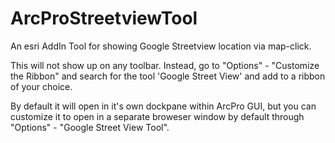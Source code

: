 # ArcProStreetviewTool
An esri AddIn Tool for showing Google Streetview location via map-click.

This will not show up on any toolbar.  Instead, go to "Options" - "Customize the Ribbon" and search for the tool 'Google Street View' and add to a ribbon of your choice.

By default it will open in it's own dockpane within ArcPro GUI, but you can customize it to open in a separate broweser window by default through "Options" - "Google Street View Tool".

